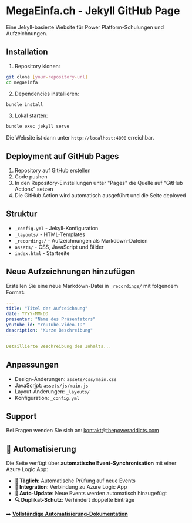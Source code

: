 # MegaEinfa.ch - Jekyll GitHub Page

Eine Jekyll-basierte Website für Power Platform-Schulungen und Aufzeichnungen.

## Installation

1. Repository klonen:
```bash
git clone [your-repository-url]
cd megaeinfa
```

2. Dependencies installieren:
```bash
bundle install
```

3. Lokal starten:
```bash
bundle exec jekyll serve
```

Die Website ist dann unter `http://localhost:4000` erreichbar.

## Deployment auf GitHub Pages

1. Repository auf GitHub erstellen
2. Code pushen
3. In den Repository-Einstellungen unter "Pages" die Quelle auf "GitHub Actions" setzen
4. Die GitHub Action wird automatisch ausgeführt und die Seite deployed

## Struktur

- `_config.yml` - Jekyll-Konfiguration
- `_layouts/` - HTML-Templates
- `_recordings/` - Aufzeichnungen als Markdown-Dateien
- `assets/` - CSS, JavaScript und Bilder
- `index.html` - Startseite

## Neue Aufzeichnungen hinzufügen

Erstellen Sie eine neue Markdown-Datei in `_recordings/` mit folgendem Format:

```yaml
---
title: "Titel der Aufzeichnung"
date: YYYY-MM-DD
presenter: "Name des Präsentators"
youtube_id: "YouTube-Video-ID"
description: "Kurze Beschreibung"
---

Detaillierte Beschreibung des Inhalts...
```

## Anpassungen

- Design-Änderungen: `assets/css/main.css`
- JavaScript: `assets/js/main.js`
- Layout-Änderungen: `_layouts/`
- Konfiguration: `_config.yml`

## Support

Bei Fragen wenden Sie sich an: kontakt@thepoweraddicts.com

## 🔄 Automatisierung

Die Seite verfügt über **automatische Event-Synchronisation** mit einer Azure Logic App:

- **📅 Täglich**: Automatische Prüfung auf neue Events
- **🔗 Integration**: Verbindung zu Azure Logic App
- **📝 Auto-Update**: Neue Events werden automatisch hinzugefügt
- **🔍 Duplikat-Schutz**: Verhindert doppelte Einträge

➡️ **[Vollständige Automatisierung-Dokumentation](./AUTOMATION.md)**
